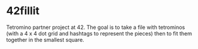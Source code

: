 # 42fillit
Tetromino partner project at 42. The goal is to take a file with tetrominos (with a 4 x 4 dot grid and hashtags to represent the pieces) then to fit them together in the smallest square.
